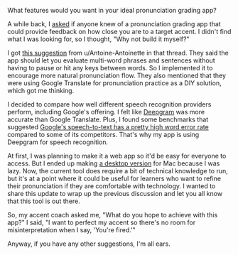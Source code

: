What features would you want in your ideal pronunciation grading app?

A while back, I [asked](https://old.reddit.com/r/languagelearning/comments/1cd0b5c/seeking_a_pronunciation_grader_that_allows_any/) if anyone knew of a pronunciation grading app that could provide feedback on how close you are to a target accent. I didn't find what I was looking for, so I thought, "Why not build it myself?"

I got [this suggestion](https://old.reddit.com/r/languagelearning/comments/1cd0b5c/seeking_a_pronunciation_grader_that_allows_any/l19l2i1/) from u/Antoine-Antoinette in that thread. They said the app should let you evaluate multi-word phrases and sentences without having to pause or hit any keys between words. So I implemented it to encourage more natural pronunciation flow. They also mentioned that they were using Google Translate for pronunciation practice as a DIY solution, which got me thinking.

I decided to compare how well different speech recognition providers perform, including Google's offering. I felt like [Deepgram](https://deepgram.com/) was more accurate than Google Translate. Plus, I found some benchmarks that suggested [Google's speech-to-text has a pretty high word error rate](https://github.com/Picovoice/speech-to-text-benchmark?tab=readme-ov-file#word-error-rate-wer:~:text=to%2DText%20Enhanced-,6.2%25,-13.0%25) compared to some of its competitors. That's why my app is using Deepgram for speech recognition.

At first, I was planning to make it a web app so it'd be easy for everyone to access. But I ended up making [a desktop version](https://github.com/8ta4/accent) for Mac because I was lazy. Now, the current tool does require a bit of technical knowledge to run, but it's at a point where it could be useful for learners who want to refine their pronunciation if they are comfortable with technology. I wanted to share this update to wrap up the previous discussion and let you all know that this tool is out there.

So, my accent coach asked me, "What do you hope to achieve with this app?" I said, "I want to perfect my accent so there's no room for misinterpretation when I say, 'You're fired.'"

Anyway, if you have any other suggestions, I'm all ears.
